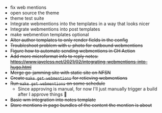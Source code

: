 - fix web mentions 
- open source the theme
- theme test suite
- Integrate webmentions into the templates in a way that looks nicer
- Integrate webmentions into post templates
- make webmention templates optional
- ~~Alter author templates to only render fields in the config~~
- ~~Troubleshoot problem with u-photo for outbound webmentions~~
- ~~Figure how to automate sending webmentions in GH Action~~
- ~~Add more microformat info to reply notes: https://www.jayeless.net/2021/02/integrating-webmentions-into-hugo.html~~
- ~~Merge go-jamming site with static site on NFSN~~
- ~~Create `make get-webmentions` for retieving webmentions~~
- ~~Run `make get-webmentions` on some schedule~~
  - Since approving is manual, for now I'll just manually trigger a build after I approve things 🤷
- ~~Basic wm integration into notes template~~
- ~~Store mentions in page bundles of the content the mention is about~~

